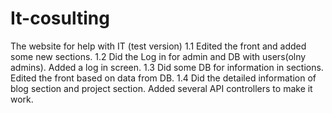 # It-cosulting
The website for help with IT (test version)
1.1 Edited the front and added some new sections.
1.2 Did the Log in for admin and DB with users(olny admins). Added a log in screen.
1.3 Did some DB for information in sections. Edited the front based on data from DB.
1.4 Did the detailed information of blog section and project section. Added several API controllers to make it work.
